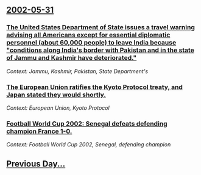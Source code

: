 ## [2002-05-31](/news/2002/05/31/index.md)

### [ The United States Department of State issues a travel warning advising all Americans except for essential diplomatic personnel (about 60,000 people) to leave India because "conditions along India's border with Pakistan and in the state of Jammu and Kashmir have deteriorated."](/news/2002/05/31/the-united-states-department-of-state-issues-a-travel-warning-advising-all-americans-except-for-essential-diplomatic-personnel-about-60-00.md)
_Context: Jammu, Kashmir, Pakistan, State Department's_

### [ The European Union ratifies the Kyoto Protocol treaty, and Japan stated they would shortly.](/news/2002/05/31/the-european-union-ratifies-the-kyoto-protocol-treaty-and-japan-stated-they-would-shortly.md)
_Context: European Union, Kyoto Protocol_

### [ Football World Cup 2002: Senegal defeats defending champion France 1-0.](/news/2002/05/31/football-world-cup-2002-senegal-defeats-defending-champion-france-1a0.md)
_Context: Football World Cup 2002, Senegal, defending champion_

## [Previous Day...](/news/2002/05/30/index.md)

